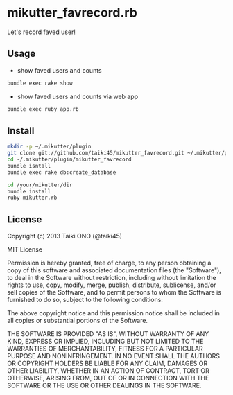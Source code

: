 # mikutter_favrecord.rb
Let's record faved user!

## Usage
* show faved users and counts

```sh
bundle exec rake show
```

* show faved users and counts via web app

```sh
bundle exec ruby app.rb
```

## Install

```sh
mkdir -p ~/.mikutter/plugin
git clone git://github.com/taiki45/mikutter_favrecord.git ~/.mikutter/plugin/mikutter_favrecord
cd ~/.mikutter/plugin/mikutter_favrecord
bundle isntall
bundle exec rake db:create_database

cd /your/mikutter/dir
bundle install
ruby mikutter.rb
```

## License
Copyright (c) 2013 Taiki ONO (@taiki45)

MIT License

Permission is hereby granted, free of charge, to any person obtaining
a copy of this software and associated documentation files (the
"Software"), to deal in the Software without restriction, including
without limitation the rights to use, copy, modify, merge, publish,
distribute, sublicense, and/or sell copies of the Software, and to
permit persons to whom the Software is furnished to do so, subject to
the following conditions:

The above copyright notice and this permission notice shall be
included in all copies or substantial portions of the Software.

THE SOFTWARE IS PROVIDED "AS IS", WITHOUT WARRANTY OF ANY KIND,
EXPRESS OR IMPLIED, INCLUDING BUT NOT LIMITED TO THE WARRANTIES OF
MERCHANTABILITY, FITNESS FOR A PARTICULAR PURPOSE AND
NONINFRINGEMENT. IN NO EVENT SHALL THE AUTHORS OR COPYRIGHT HOLDERS BE
LIABLE FOR ANY CLAIM, DAMAGES OR OTHER LIABILITY, WHETHER IN AN ACTION
OF CONTRACT, TORT OR OTHERWISE, ARISING FROM, OUT OF OR IN CONNECTION
WITH THE SOFTWARE OR THE USE OR OTHER DEALINGS IN THE SOFTWARE.

